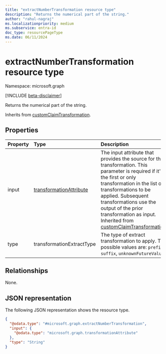 ```yaml
---
title: "extractNumberTransformation resource type"
description: "Returns the numerical part of the string."
author: "rahul-nagraj"
ms.localizationpriority: medium
ms.subservice: entra-id
doc_type: resourcePageType
ms.date: 06/11/2024
---
```


# extractNumberTransformation resource type

Namespace: microsoft.graph

[!INCLUDE [beta-disclaimer](../../includes/beta-disclaimer.md)]

Returns the numerical part of the string.

Inherits from [customClaimTransformation](../resources/customclaimtransformation.md).

## Properties
|Property|Type|Description|
|:---|:---|:---|
|input|[transformationAttribute](../resources/transformationattribute.md)|The input attribute that provides the source for the transformation. This parameter is required if it's the first or only transformation in the list of transformations to be applied. Subsequent transformations use the output of the prior transformation as input. Inherited from [customClaimTransformation](../resources/customclaimtransformation.md).|
|type|transformationExtractType|The type of extract transformation to apply. The possible values are: `prefix`, `suffix`, `unknownFutureValue`.|

## Relationships
None.

## JSON representation
The following JSON representation shows the resource type.
<!-- {
  "blockType": "resource",
  "@odata.type": "microsoft.graph.extractNumberTransformation"
}
-->
``` json
{
  "@odata.type": "#microsoft.graph.extractNumberTransformation",
  "input": {
    "@odata.type": "microsoft.graph.transformationAttribute"
  },
  "type": "String"
}
```
